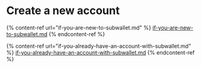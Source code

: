 # Create a new account

{% content-ref url="if-you-are-new-to-subwallet.md" %}
[if-you-are-new-to-subwallet.md](if-you-are-new-to-subwallet.md)
{% endcontent-ref %}

{% content-ref url="if-you-already-have-an-account-with-subwallet.md" %}
[if-you-already-have-an-account-with-subwallet.md](if-you-already-have-an-account-with-subwallet.md)
{% endcontent-ref %}
